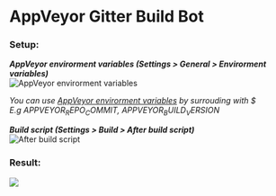 # AppVeyor Gitter Build Bot

### Setup:

***AppVeyor envirorment variables  (Settings > General > Envirorment variables)***  
![AppVeyor envirorment variables ](http://imgur.com/m6E2mej.png)

_You can use [AppVeyor envirorment variables](https://www.appveyor.com/docs/environment-variables/) by surrouding with $_  
_E.g $APPVEYOR_REPO_COMMIT$, $APPVEYOR_BUILD_VERSION$_  

***Build script (Settings > Build > After build script)***  
![After build script](http://i.imgur.com/MhU3mDi.png)

### Result:
![](http://i.imgur.com/PNYIggQ.png)
